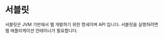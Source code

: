 # 서블릿
서블릿은 JVM 기반에서 웹 개발하기 위한 명세이며 API 입니다. 서블릿을 실행하려면 웹 애플리케이션 컨테이너가 필요합니다. 
<!--stackedit_data:
eyJoaXN0b3J5IjpbLTEyODI5Nzg4ODksMTM2MDU0OTIyOF19
-->